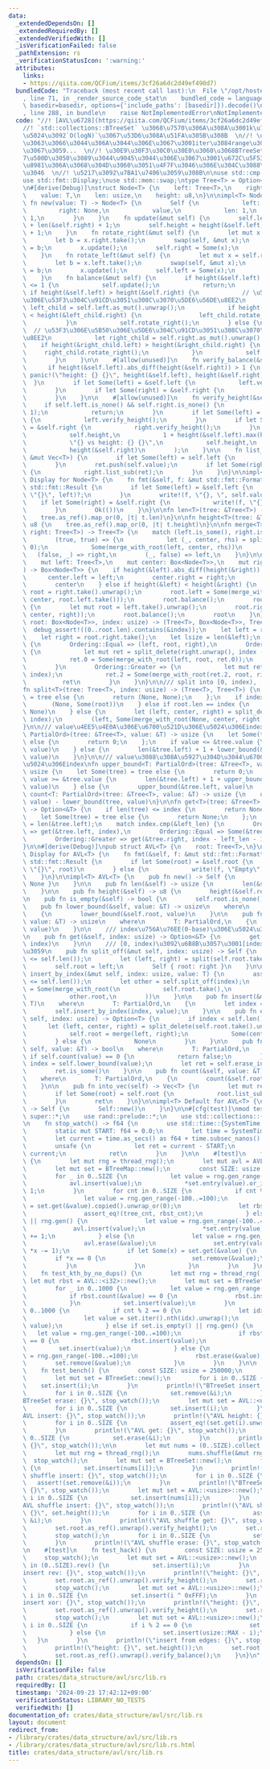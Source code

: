 ```yaml
---
data:
  _extendedDependsOn: []
  _extendedRequiredBy: []
  _extendedVerifiedWith: []
  _isVerificationFailed: false
  _pathExtension: rs
  _verificationStatusIcon: ':warning:'
  attributes:
    links:
    - https://qiita.com/QCFium/items/3cf26a6dc2d49ef490d7)
  bundledCode: "Traceback (most recent call last):\n  File \"/opt/hostedtoolcache/Python/3.10.15/x64/lib/python3.10/site-packages/onlinejudge_verify/documentation/build.py\"\
    , line 71, in _render_source_code_stat\n    bundled_code = language.bundle(stat.path,\
    \ basedir=basedir, options={'include_paths': [basedir]}).decode()\n  File \"/opt/hostedtoolcache/Python/3.10.15/x64/lib/python3.10/site-packages/onlinejudge_verify/languages/rust.py\"\
    , line 288, in bundle\n    raise NotImplementedError\nNotImplementedError\n"
  code: "//! [AVL\u6728](https://qiita.com/QCFium/items/3cf26a6dc2d49ef490d7)  \n\
    //! `std::collections::BTreeSet` \u3068\u7570\u306A\u308A\u3001k\u756A\u76EE\u306E\
    \u5024\u3092`O(logN)`\u3067\u53D6\u308A\u51FA\u305B\u308B  \n//! \u89AA\u3092\u6301\
    \u3063\u3066\u3044\u306A\u3044\u306E\u3067\u3001iter\u3084range\u306F\u306A\u3044\
    \u3067\u3059...  \n//! \u30E9\u30F3\u30C0\u30E0\u3060\u3068BTreeSet\u3088\u308A\
    7\u500D\u3050\u3089\u3044\u9045\u3044\u306E\u3067\u3001\u672C\u5F53\u306B\u5FC5\
    \u8981\u306A\u3068\u304D\u3060\u3051\u4F7F\u3046\u306E\u304C\u3088\u3055\u305D\
    \u3046  \n//! \u5217\u3092\u7BA1\u7406\u3059\u308B\n\nuse std::cmp::Ordering;\n\
    use std::fmt::Display;\nuse std::mem::swap;\ntype Tree<T> = Option<Box<Node<T>>>;\n\
    \n#[derive(Debug)]\nstruct Node<T> {\n    left: Tree<T>,\n    right: Tree<T>,\n\
    \    value: T,\n    len: usize,\n    height: u8,\n}\n\nimpl<T> Node<T> {\n   \
    \ fn new(value: T) -> Node<T> {\n        Self {\n            left: None,\n   \
    \         right: None,\n            value,\n            len: 1,\n            height:\
    \ 1,\n        }\n    }\n    fn update(&mut self) {\n        self.len = len(&self.left)\
    \ + len(&self.right) + 1;\n        self.height = height(&self.left).max(height(&self.right))\
    \ + 1;\n    }\n    fn rotate_right(&mut self) {\n        let mut x = self.left.take().unwrap();\n\
    \        let b = x.right.take();\n        swap(self, &mut x);\n        x.left\
    \ = b;\n        x.update();\n        self.right = Some(x);\n        self.update();\n\
    \    }\n    fn rotate_left(&mut self) {\n        let mut x = self.right.take().unwrap();\n\
    \        let b = x.left.take();\n        swap(self, &mut x);\n        x.right\
    \ = b;\n        x.update();\n        self.left = Some(x);\n        self.update();\n\
    \    }\n    fn balance(&mut self) {\n        if height(&self.left).abs_diff(height(&self.right))\
    \ <= 1 {\n            self.update();\n            return;\n        }\n       \
    \ if height(&self.left) > height(&self.right) {\n            // \u5DE6\u306E\u5B50\
    \u306E\u53F3\u304C\u91CD\u3051\u308C\u3070\u5DE6\u56DE\u8EE2\n            let\
    \ left_child = self.left.as_mut().unwrap();\n            if height(&left_child.left)\
    \ < height(&left_child.right) {\n                left_child.rotate_left();\n \
    \           }\n            self.rotate_right();\n        } else {\n          \
    \  // \u53F3\u306E\u5B50\u306E\u5DE6\u304C\u91CD\u3051\u308C\u3070\u53F3\u56DE\
    \u8EE2\n            let right_child = self.right.as_mut().unwrap();\n        \
    \    if height(&right_child.left) > height(&right_child.right) {\n           \
    \     right_child.rotate_right();\n            }\n            self.rotate_left();\n\
    \        }\n    }\n\n    #[allow(unused)]\n    fn verify_balance(&self) {\n  \
    \      if height(&self.left).abs_diff(height(&self.right)) > 1 {\n           \
    \ panic!(\"height: {} {}\", height(&self.left), height(&self.right));\n      \
    \  }\n        if let Some(left) = &self.left {\n            left.verify_balance();\n\
    \        }\n        if let Some(right) = &self.right {\n            right.verify_balance();\n\
    \        }\n    }\n\n    #[allow(unused)]\n    fn verify_height(&self) {\n   \
    \     if self.left.is_none() && self.right.is_none() {\n            assert_eq!(self.height,\
    \ 1);\n            return;\n        }\n        if let Some(left) = &self.left\
    \ {\n            left.verify_height();\n        }\n        if let Some(right)\
    \ = &self.right {\n            right.verify_height();\n        }\n        assert_eq!(\n\
    \            self.height,\n            1 + height(&self.left).max(height(&self.right)),\n\
    \            \"{} vs height: {} {}\",\n            self.height,\n            height(&self.left),\n\
    \            height(&self.right)\n        );\n    }\n\n    fn list_sub(self, ret:\
    \ &mut Vec<T>) {\n        if let Some(left) = self.left {\n            left.list_sub(ret);\n\
    \        }\n        ret.push(self.value);\n        if let Some(right) = self.right\
    \ {\n            right.list_sub(ret);\n        }\n    }\n}\n\nimpl<T: Display>\
    \ Display for Node<T> {\n    fn fmt(&self, f: &mut std::fmt::Formatter<'_>) ->\
    \ std::fmt::Result {\n        if let Some(left) = &self.left {\n            write!(f,\
    \ \"{}\", left)?;\n        }\n        write!(f, \"{}, \", self.value)?;\n    \
    \    if let Some(right) = &self.right {\n            write!(f, \"{}\", right)?;\n\
    \        }\n        Ok(())\n    }\n}\n\nfn len<T>(tree: &Tree<T>) -> usize {\n\
    \    tree.as_ref().map_or(0, |t| t.len)\n}\n\nfn height<T>(tree: &Tree<T>) ->\
    \ u8 {\n    tree.as_ref().map_or(0, |t| t.height)\n}\n\nfn merge<T>(left: Tree<T>,\
    \ right: Tree<T>) -> Tree<T> {\n    match (left.is_some(), right.is_some()) {\n\
    \        (true, true) => {\n            let (_, center, rhs) = split_delete(right.unwrap(),\
    \ 0);\n            Some(merge_with_root(left, center, rhs))\n        }\n     \
    \   (false, _) => right,\n        (_, false) => left,\n    }\n}\n\nfn merge_with_root<T>(\n\
    \    mut left: Tree<T>,\n    mut center: Box<Node<T>>,\n    mut right: Tree<T>,\n\
    ) -> Box<Node<T>> {\n    if height(&left).abs_diff(height(&right)) <= 1 {\n  \
    \      center.left = left;\n        center.right = right;\n        center.update();\n\
    \        center\n    } else if height(&left) < height(&right) {\n        let mut\
    \ root = right.take().unwrap();\n        root.left = Some(merge_with_root(left,\
    \ center, root.left.take()));\n        root.balance();\n        root\n    } else\
    \ {\n        let mut root = left.take().unwrap();\n        root.right = Some(merge_with_root(root.right.take(),\
    \ center, right));\n        root.balance();\n        root\n    }\n}\n\nfn split_delete<T>(mut\
    \ root: Box<Node<T>>, index: usize) -> (Tree<T>, Box<Node<T>>, Tree<T>) {\n  \
    \  debug_assert!((0..root.len).contains(&index));\n    let left = root.left.take();\n\
    \    let right = root.right.take();\n    let lsize = len(&left);\n    match lsize.cmp(&index)\
    \ {\n        Ordering::Equal => (left, root, right),\n        Ordering::Less =>\
    \ {\n            let mut ret = split_delete(right.unwrap(), index - lsize - 1);\n\
    \            ret.0 = Some(merge_with_root(left, root, ret.0));\n            ret\n\
    \        }\n        Ordering::Greater => {\n            let mut ret = split_delete(left.unwrap(),\
    \ index);\n            ret.2 = Some(merge_with_root(ret.2, root, right));\n  \
    \          ret\n        }\n    }\n}\n\n/// split into [0, index), [index, n)\n\
    fn split<T>(tree: Tree<T>, index: usize) -> (Tree<T>, Tree<T>) {\n    let Some(root)\
    \ = tree else {\n        return (None, None);\n    };\n    if index == 0 {\n \
    \       (None, Some(root))\n    } else if root.len == index {\n        (Some(root),\
    \ None)\n    } else {\n        let (left, center, right) = split_delete(root,\
    \ index);\n        (left, Some(merge_with_root(None, center, right)))\n    }\n\
    }\n\n/// value\u4EE5\u4E0A\u306E\u6700\u521D\u306E\u5024\u306Eindex\nfn lower_bound<T:\
    \ PartialOrd>(tree: &Tree<T>, value: &T) -> usize {\n    let Some(tree) = tree\
    \ else {\n        return 0;\n    };\n    if value <= &tree.value {\n        lower_bound(&tree.left,\
    \ value)\n    } else {\n        len(&tree.left) + 1 + lower_bound(&tree.right,\
    \ value)\n    }\n}\n\n/// value\u3088\u308A\u5927\u304D\u3044\u6700\u521D\u306E\
    \u5024\u306Eindex\nfn upper_bound<T: PartialOrd>(tree: &Tree<T>, value: &T) ->\
    \ usize {\n    let Some(tree) = tree else {\n        return 0;\n    };\n    if\
    \ value >= &tree.value {\n        len(&tree.left) + 1 + upper_bound(&tree.right,\
    \ value)\n    } else {\n        upper_bound(&tree.left, value)\n    }\n}\n\nfn\
    \ count<T: PartialOrd>(tree: &Tree<T>, value: &T) -> usize {\n    upper_bound(tree,\
    \ value) - lower_bound(tree, value)\n}\n\nfn get<T>(tree: &Tree<T>, index: usize)\
    \ -> Option<&T> {\n    if len(tree) <= index {\n        return None;\n    }\n\
    \    let Some(tree) = tree else {\n        return None;\n    };\n    let left_len\
    \ = len(&tree.left);\n    match index.cmp(&left_len) {\n        Ordering::Less\
    \ => get(&tree.left, index),\n        Ordering::Equal => Some(&tree.value),\n\
    \        Ordering::Greater => get(&tree.right, index - left_len - 1),\n    }\n\
    }\n\n#[derive(Debug)]\npub struct AVL<T> {\n    root: Tree<T>,\n}\n\nimpl<T: Display>\
    \ Display for AVL<T> {\n    fn fmt(&self, f: &mut std::fmt::Formatter<'_>) ->\
    \ std::fmt::Result {\n        if let Some(root) = &self.root {\n            write!(f,\
    \ \"{}\", root)\n        } else {\n            write!(f, \"Empty\")\n        }\n\
    \    }\n}\n\nimpl<T> AVL<T> {\n    pub fn new() -> Self {\n        Self { root:\
    \ None }\n    }\n\n    pub fn len(&self) -> usize {\n        len(&self.root)\n\
    \    }\n\n    pub fn height(&self) -> u8 {\n        height(&self.root)\n    }\n\
    \n    pub fn is_empty(&self) -> bool {\n        self.root.is_none()\n    }\n\n\
    \    pub fn lower_bound(&self, value: &T) -> usize\n    where\n        T: PartialOrd,\n\
    \    {\n        lower_bound(&self.root, value)\n    }\n\n    pub fn upper_bound(&self,\
    \ value: &T) -> usize\n    where\n        T: PartialOrd,\n    {\n        upper_bound(&self.root,\
    \ value)\n    }\n\n    /// index\u756A\u76EE(0-base)\u306E\u5024\u3092\u53D6\u5F97\
    \n    pub fn get(&self, index: usize) -> Option<&T> {\n        get(&self.root,\
    \ index)\n    }\n\n    /// [0, index)\u3092\u6B8B\u3057\u3001[index, n)\u3092\u8FD4\
    \u3059\n    pub fn split_off(&mut self, index: usize) -> Self {\n        assert!(index\
    \ <= self.len());\n        let (left, right) = split(self.root.take(), index);\n\
    \        self.root = left;\n        Self { root: right }\n    }\n\n    pub fn\
    \ insert_by_index(&mut self, index: usize, value: T) {\n        assert!(index\
    \ <= self.len());\n        let other = self.split_off(index);\n        self.root\
    \ = Some(merge_with_root(\n            self.root.take(),\n            Box::new(Node::new(value)),\n\
    \            other.root,\n        ))\n    }\n\n    pub fn insert(&mut self, value:\
    \ T)\n    where\n        T: PartialOrd,\n    {\n        let index = self.lower_bound(&value);\n\
    \        self.insert_by_index(index, value);\n    }\n\n    pub fn erase_index(&mut\
    \ self, index: usize) -> Option<T> {\n        if index < self.len() {\n      \
    \      let (left, center, right) = split_delete(self.root.take().unwrap(), index);\n\
    \            self.root = merge(left, right);\n            Some(center.value)\n\
    \        } else {\n            None\n        }\n    }\n\n    pub fn erase(&mut\
    \ self, value: &T) -> bool\n    where\n        T: PartialOrd,\n    {\n       \
    \ if self.count(value) == 0 {\n            return false;\n        }\n        let\
    \ index = self.lower_bound(value);\n        let ret = self.erase_index(index);\n\
    \        ret.is_some()\n    }\n\n    pub fn count(&self, value: &T) -> usize\n\
    \    where\n        T: PartialOrd,\n    {\n        count(&self.root, value)\n\
    \    }\n\n    pub fn into_vec(self) -> Vec<T> {\n        let mut ret = Vec::with_capacity(self.len());\n\
    \        if let Some(root) = self.root {\n            root.list_sub(&mut ret);\n\
    \        }\n        ret\n    }\n}\n\nimpl<T> Default for AVL<T> {\n    fn default()\
    \ -> Self {\n        Self::new()\n    }\n}\n\n#[cfg(test)]\nmod test {\n    use\
    \ super::*;\n    use rand::prelude::*;\n    use std::collections::{BTreeMap, BTreeSet};\n\
    \n    fn stop_watch() -> f64 {\n        use std::time::{SystemTime, UNIX_EPOCH};\n\
    \        static mut START: f64 = 0.0;\n        let time = SystemTime::now().duration_since(UNIX_EPOCH).unwrap();\n\
    \        let current = time.as_secs() as f64 + time.subsec_nanos() as f64 * 1e-9;\n\
    \        unsafe {\n            let ret = current - START;\n            START =\
    \ current;\n            ret\n        }\n    }\n\n    #[test]\n    fn test_cnt()\
    \ {\n        let mut rng = thread_rng();\n        let mut avl = AVL::<i32>::new();\n\
    \        let mut set = BTreeMap::new();\n        const SIZE: usize = 100000;\n\
    \        for _ in 0..SIZE {\n            let value = rng.gen_range(-100..=100);\n\
    \            avl.insert(value);\n            *set.entry(value).or_insert(0) +=\
    \ 1;\n        }\n        for cnt in 0..SIZE {\n            if cnt % 2 == 0 {\n\
    \                let value = rng.gen_range(-100..=100);\n                let tree_cnt\
    \ = set.get(&value).copied().unwrap_or(0);\n                let rbst_cnt = avl.count(&value);\n\
    \                assert_eq!(tree_cnt, rbst_cnt);\n            } else if set.is_empty()\
    \ || rng.gen() {\n                let value = rng.gen_range(-100..=100);\n   \
    \             avl.insert(value);\n                *set.entry(value).or_insert(0)\
    \ += 1;\n            } else {\n                let value = rng.gen_range(-100..=100);\n\
    \                avl.erase(&value);\n                set.entry(value).and_modify(|x|\
    \ *x -= 1);\n                if let Some(x) = set.get(&value) {\n            \
    \        if *x == 0 {\n                        set.remove(&value);\n         \
    \           }\n                }\n            }\n        }\n    }\n\n    #[test]\n\
    \    fn test_kth_by_no_dups() {\n        let mut rng = thread_rng();\n       \
    \ let mut rbst = AVL::<i32>::new();\n        let mut set = BTreeSet::new();\n\
    \        for _ in 0..1000 {\n            let value = rng.gen_range(-100..=100);\n\
    \            if rbst.count(&value) == 0 {\n                rbst.insert(value);\n\
    \            }\n            set.insert(value);\n        }\n        for cnt in\
    \ 0..1000 {\n            if cnt % 2 == 0 {\n                let idx = rng.gen_range(0..set.len());\n\
    \                let value = set.iter().nth(idx).unwrap();\n                assert_eq!(rbst.get(idx).unwrap(),\
    \ value);\n            } else if set.is_empty() || rng.gen() {\n             \
    \   let value = rng.gen_range(-100..=100);\n                if rbst.count(&value)\
    \ == 0 {\n                    rbst.insert(value);\n                }\n       \
    \         set.insert(value);\n            } else {\n                let value\
    \ = rng.gen_range(-100..=100);\n                rbst.erase(&value);\n        \
    \        set.remove(&value);\n            }\n        }\n    }\n\n    #[test]\n\
    \    fn test_bench() {\n        const SIZE: usize = 250000;\n        stop_watch();\n\
    \        let mut set = BTreeSet::new();\n        for i in 0..SIZE {\n        \
    \    set.insert(i);\n        }\n        println!(\"BTreeSet insert: {}\", stop_watch());\n\
    \        for i in 0..SIZE {\n            set.remove(&i);\n        }\n        println!(\"\
    BTreeSet erase: {}\", stop_watch());\n        let mut set = AVL::<usize>::new();\n\
    \        for i in 0..SIZE {\n            set.insert(i);\n        }\n        println!(\"\
    AVL insert: {}\", stop_watch());\n        println!(\"AVL height: {}\", set.height());\n\
    \        for i in 0..SIZE {\n            assert_eq!(set.get(i).unwrap(), &i);\n\
    \        }\n        println!(\"AVL get: {}\", stop_watch());\n        for i in\
    \ 0..SIZE {\n            set.erase(&i);\n        }\n        println!(\"AVL erase:\
    \ {}\", stop_watch());\n\n        let mut nums = (0..SIZE).collect::<Vec<_>>();\n\
    \        let mut rng = thread_rng();\n        nums.shuffle(&mut rng);\n      \
    \  stop_watch();\n        let mut set = BTreeSet::new();\n        for i in 0..SIZE\
    \ {\n            set.insert(nums[i]);\n        }\n        println!(\"BTreeSet\
    \ shuffle insert: {}\", stop_watch());\n        for i in 0..SIZE {\n         \
    \   assert!(set.remove(&i));\n        }\n        println!(\"BTreeSet shuffle erase:\
    \ {}\", stop_watch());\n        let mut set = AVL::<usize>::new();\n        for\
    \ i in 0..SIZE {\n            set.insert(nums[i]);\n        }\n        println!(\"\
    AVL shuffle insert: {}\", stop_watch());\n        println!(\"AVL shuffle height:\
    \ {}\", set.height());\n        for i in 0..SIZE {\n            assert_eq!(set.get(i).unwrap(),\
    \ &i);\n        }\n        println!(\"AVL shuffle get: {}\", stop_watch());\n\
    \        set.root.as_ref().unwrap().verify_height();\n        set.root.as_ref().unwrap().verify_balance();\n\
    \        stop_watch();\n        for i in 0..SIZE {\n            set.erase(&i);\n\
    \        }\n        println!(\"AVL shuffle erase: {}\", stop_watch());\n    }\n\
    \n    #[test]\n    fn test_hack() {\n        const SIZE: usize = 250000;\n   \
    \     stop_watch();\n        let mut set = AVL::<usize>::new();\n        for i\
    \ in (0..SIZE).rev() {\n            set.insert(i);\n        }\n        println!(\"\
    insert rev: {}\", stop_watch());\n        println!(\"height: {}\", set.height());\n\
    \        set.root.as_ref().unwrap().verify_height();\n        set.root.as_ref().unwrap().verify_balance();\n\
    \        stop_watch();\n        let mut set = AVL::<usize>::new();\n        for\
    \ i in 0..SIZE {\n            set.insert(i ^ 0xFFF);\n        }\n        println!(\"\
    insert xor: {}\", stop_watch());\n        println!(\"height: {}\", set.height());\n\
    \        set.root.as_ref().unwrap().verify_height();\n        set.root.as_ref().unwrap().verify_balance();\n\
    \        stop_watch();\n        let mut set = AVL::<usize>::new();\n        for\
    \ i in 0..SIZE {\n            if i % 2 == 0 {\n                set.insert(i);\n\
    \            } else {\n                set.insert(usize::MAX - i);\n         \
    \   }\n        }\n        println!(\"insert from edges: {}\", stop_watch());\n\
    \        println!(\"height: {}\", set.height());\n        set.root.as_ref().unwrap().verify_height();\n\
    \        set.root.as_ref().unwrap().verify_balance();\n    }\n}\n"
  dependsOn: []
  isVerificationFile: false
  path: crates/data_structure/avl/src/lib.rs
  requiredBy: []
  timestamp: '2024-09-23 17:42:12+09:00'
  verificationStatus: LIBRARY_NO_TESTS
  verifiedWith: []
documentation_of: crates/data_structure/avl/src/lib.rs
layout: document
redirect_from:
- /library/crates/data_structure/avl/src/lib.rs
- /library/crates/data_structure/avl/src/lib.rs.html
title: crates/data_structure/avl/src/lib.rs
---
```

